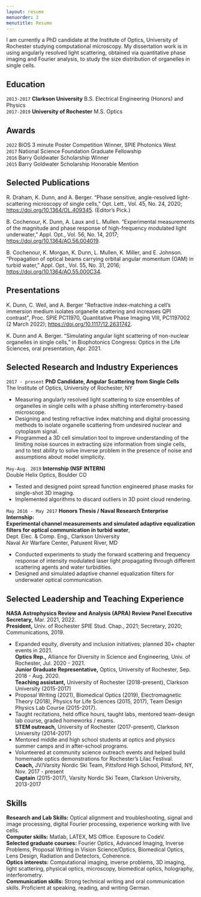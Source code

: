 ```yaml
---
layout: resume
menuorder: 3
menutitle: Resume
---
```

I am currently a PhD candidate at the Institute of Optics, University of Rochester studying computational microscopy. My dissertation work is in using angularly resolved light scattering, obtained via quantitative phase imaging and Fourier analysis, to study the size distribution of organelles in single cells.

## Education

`2013-2017`
__Clarkson University__
B.S. Electrical Engineering (Honors) and Physics  
`2017-2019`
__University of Rochester__
M.S. Optics

## Awards
`2022`
BiOS 3 minute Poster Competition Winner, SPIE Photonics West  
`2017`
National Science Foundation Graduate Fellowship  
`2016`
Barry Goldwater Scholarship Winner  
`2015`
Barry Goldwater Scholarship Honorable Mention

## Selected Publications

<!-- A list is also available [online](https://scholar.google.co.uk/citations?user=LTOTl0YAAAAJ) -->

R. Draham, K. Dunn, and A. Berger. “Phase sensitive, angle-resolved light-scattering microscopy of single cells,”
Opt. Lett., Vol. 45, No. 24, 2020; <https://doi.org/10.1364/OL.409345>. (Editor’s Pick.)

B. Cochenour, K. Dunn, A. Laux and L. Mullen. “Experimental measurements of the magnitude and phase
response of high-frequency modulated light underwater,” Appl. Opt., Vol. 56, No. 14, 2017; <https://doi.org/10.1364/AO.56.004019>.

B. Cochenour, K. Morgan, K. Dunn, L. Mullen, K. Miller, and E. Johnson. “Propagation of optical beams carrying
orbital angular momentum (OAM) in turbid water,” Appl. Opt., Vol. 55, No. 31, 2016; <https://doi.org/10.1364/AO.55.000C34>.

## Presentations

K. Dunn, C. Weil, and A. Berger "Refractive index-matching a cell’s immersion medium isolates organelle scattering and increases QPI contrast", Proc. SPIE PC11970, Quantitative Phase Imaging VIII, PC1197002 (2 March 2022); <https://doi.org/10.1117/12.2631742>.

K. Dunn and A. Berger. “Simulating angular light scattering of non-nuclear organelles in single cells,” in
Biophotonics Congress: Optics in the Life Sciences, oral presentation, Apr. 2021.

## Selected Research and Industry Experiences

`2017 - present`
__PhD Candidate, Angular Scattering from Single Cells__  
The Institute of Optics, University of Rochester, NY
+ Measuring angularly resolved light scattering to size ensembles of organelles in single cells with a phase shifting interferometry-based microscope.  
+ Designing and testing refractive index matching and digital processing methods to isolate organelle scattering from undesired nuclear and cytoplasm signal.  
+ Programmed a 3D cell simulation tool to improve understanding of the limiting noise sources in extracting size information from single cells, and to test ability to solve inverse problem in the presence of noise and assumptions about model simplicity.

`May-Aug. 2019`
__Internship (NSF INTERN)__  
Double Helix Optics, Boulder CO  
+ Tested and designed point spread function engineered phase masks for single-shot 3D imaging.  
+ Implemented algorithms to discard outliers in 3D point cloud rendering.

`May 2016 - May 2017`
__Honors Thesis / Naval Research Enterprise Internship:  
Experimental channel measurements and simulated adaptive equalization filters for optical communication in turbid water__,  
Dept. Elec. & Comp. Eng., Clarkson University  
Naval Air Warfare Center, Patuxent River, MD  
+ Conducted experiments to study the forward scattering and frequency response of intensity modulated laser light propagating through different scattering agents and water turbidities.  
+ Designed and simulated adaptive channel equalization filters for underwater optical communication.

## Selected Leadership and Teaching Experience
__NASA Astrophysics Review and Analysis (APRA) Review Panel Executive Secretary,__ Mar. 2021, 2022.  
__President,__ Univ. of Rochester SPIE Stud. Chap., 2021; Secretary, 2020; Communications, 2019.  
+ Expanded equity, diversity and inclusion initiatives; planned 30+ chapter events in 2021.  \
__Optics Rep.,__ Alliance for Diversity in Science and Engineering, Univ. of Rochester, Jul. 2020 - 2021.  
__Junior Graduate Representative,__ Optics, University of Rochester, Sep. 2018 - Aug. 2020.  
__Teaching assistant,__ University of Rochester (2018-present), Clarkson University (2015-2017)
+ Proposal Writing (2021), Biomedical Optics (2019), Electromagnetic Theory (2018), Physics for Life Sciences (2015, 2017), Team Design Physics Lab Course (2015-2017). 
+ Taught recitations, held office hours, taught labs, mentored team-design lab course, graded homeworks / exams.  
__STEM outreach,__ University of Rochester (2017-present), Clarkson University (2014-2017)
+ Mentored middle and high school students at optics and physics summer camps and in after-school programs.  
+ Volunteered at community science outreach events and helped build homemade optics demonstrations for Rochester’s Lilac Festival.  
__Coach,__ JV/Varsity Nordic Ski Team, Pittsford High School, Pittsford, NY, Nov. 2017 - present  
__Captain__ (2015-2017), Varsity Nordic Ski Team, Clarkson University, 2013-2017


## Skills
__Research and Lab Skills:__ Optical alignment and troubleshooting, signal and image processing, digital Fourier processing, experience working with live cells.  
__Computer skills:__ Matlab, LATEX, MS Office. Exposure to CodeV.  
__Selected graduate courses:__ Fourier Optics, Advanced Imaging, Inverse Problems, Proposal Writing in Vision Science/Optics, Biomedical Optics, Lens Design, Radiation and Detectors, Coherence.  
__Optics interests:__ Computational imaging, inverse problems, 3D imaging, light scattering, physical optics, microscopy, biomedical optics, holography, interferometry.  
__Communication skills:__ Strong technical writing and oral communication skills. Proficient at speaking, reading, and writing German.

<!-- ### Footer

Last updated: April 2022 -->
